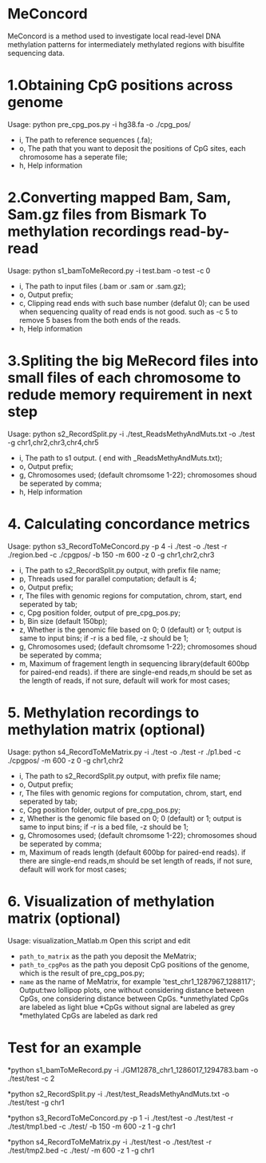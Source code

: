 
# MeConcord
MeConcord is a method used to investigate local read-level DNA methylation patterns for intermediately methylated regions with bisulfite sequencing data.

# 1.Obtaining CpG positions across genome
Usage: python pre_cpg_pos.py -i hg38.fa -o ./cpg_pos/
* i,  The path to reference sequences (.fa);
* o,  The path that you want to deposit the positions of CpG sites, each chromosome has a seperate file;
* h,  Help information

# 2.Converting mapped Bam, Sam, Sam.gz files from Bismark To methylation recordings read-by-read
Usage: python s1_bamToMeRecord.py -i test.bam -o test -c 0
* i,  The path to input files (.bam or .sam or .sam.gz);
* o,  Output prefix;
* c,  Clipping read ends with such base number (defalut 0); can be used when sequencing quality of read ends is not good. such as -c 5 to remove 5 bases from the both ends of the reads.
* h,  Help information

# 3.Spliting the big MeRecord files into small files of each chromosome to redude memory requirement in next step
Usage: python s2_RecordSplit.py -i ./test_ReadsMethyAndMuts.txt -o ./test -g chr1,chr2,chr3,chr4,chr5
* i,  The path to s1 output. ( end with _ReadsMethyAndMuts.txt);
* o,  Output prefix;
* g,  Chromosomes used; (default chromsome 1-22); chromosomes shoud be seperated by comma;
* h,  Help information

# 4. Calculating concordance metrics
Usage: python s3_RecordToMeConcord.py -p 4 -i ./test -o ./test -r ./region.bed -c ./cpgpos/ -b 150 -m 600 -z 0 -g chr1,chr2,chr3
* i,  The path to s2_RecordSplit.py output, with prefix file name;
* p,  Threads used for parallel computation; default is 4;
* o,  Output prefix;
* r,  The files with genomic regions for computation, chrom, start, end seperated by tab;
* c,  Cpg position folder, output of pre_cpg_pos.py;
* b,  Bin size (default 150bp);
* z,  Whether is the genomic file based on 0; 0 (default) or 1; output is same to input bins; if -r is a bed file, -z should be 1;
* g,  Chromosomes used; (default chromsome 1-22); chromosomes shoud be seperated by comma;
* m,  Maximum of fragement length in sequencing library(default 600bp for paired-end reads). if there are single-end reads,m should be set as the length of reads, if not sure, default will work for most cases;

# 5. Methylation recordings to methylation matrix (optional)
Usage: python s4_RecordToMeMatrix.py -i ./test -o ./test -r ./p1.bed -c ./cpgpos/ -m 600 -z 0 -g chr1,chr2
* i,  The path to s2_RecordSplit.py output, with prefix file name;
* o,  Output prefix;
* r,  The files with genomic regions for computation, chrom, start, end seperated by tab;
* c,  Cpg position folder, output of pre_cpg_pos.py;
* z,  Whether is the genomic file based on 0; 0 (default) or 1; output is same to input bins; if -r is a bed file, -z should be 1;
* g,  Chromosomes used; (default chromsome 1-22); chromosomes shoud be seperated by comma;
* m,  Maximum of reads length (default 600bp for paired-end reads). if there are single-end reads,m should be set length of reads, if not sure, default will work for most cases;

# 6. Visualization of methylation matrix (optional)
Usage: visualization_Matlab.m 
Open this script and edit
* `path_to_matrix` as the path you deposit the MeMatrix;
* `path_to_cpgPos` as the path you deposit CpG positions of the genome, which is the result of pre_cpg_pos.py;
* `name` as the name of MeMatrix, for example 'test_chr1_1287967_1288117';
Output:two lollipop plots, one without considering distance between CpGs, one considering distance between CpGs.
*unmethylated CpGs are labeled as light blue
*CpGs without signal are labeled as grey
*methylated CpGs are labeled as dark red

# Test for an example
*python s1_bamToMeRecord.py -i ./GM12878_chr1_1286017_1294783.bam -o ./test/test -c 2

*python s2_RecordSplit.py -i ./test/test_ReadsMethyAndMuts.txt -o ./test/test -g chr1

*python s3_RecordToMeConcord.py -p 1 -i ./test/test -o ./test/test -r ./test/tmp1.bed -c ./test/ -b 150 -m 600 -z 1 -g chr1

*python s4_RecordToMeMatrix.py -i ./test/test -o ./test/test -r ./test/tmp2.bed -c ./test/ -m 600 -z 1 -g chr1